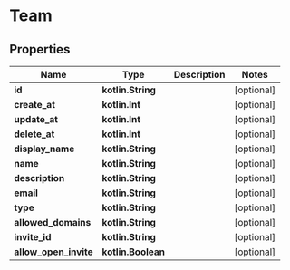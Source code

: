 
# Team

## Properties
Name | Type | Description | Notes
------------ | ------------- | ------------- | -------------
**id** | **kotlin.String** |  |  [optional]
**create_at** | **kotlin.Int** |  |  [optional]
**update_at** | **kotlin.Int** |  |  [optional]
**delete_at** | **kotlin.Int** |  |  [optional]
**display_name** | **kotlin.String** |  |  [optional]
**name** | **kotlin.String** |  |  [optional]
**description** | **kotlin.String** |  |  [optional]
**email** | **kotlin.String** |  |  [optional]
**type** | **kotlin.String** |  |  [optional]
**allowed_domains** | **kotlin.String** |  |  [optional]
**invite_id** | **kotlin.String** |  |  [optional]
**allow_open_invite** | **kotlin.Boolean** |  |  [optional]



